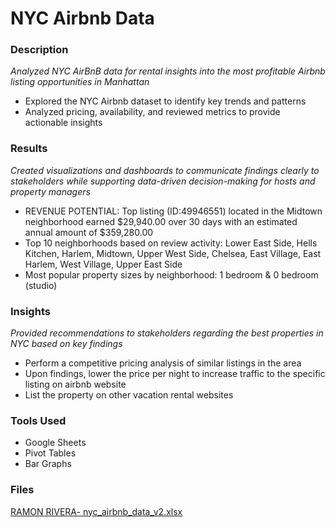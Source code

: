 # NYC Airbnb Data
### Description
_Analyzed NYC AirBnB data for rental insights into the most profitable Airbnb listing opportunities in Manhattan_
- Explored the NYC Airbnb dataset to identify key trends and patterns
- Analyzed pricing, availability, and reviewed metrics to provide actionable insights

### Results
_Created visualizations and dashboards to communicate findings clearly to stakeholders while supporting data-driven decision-making for hosts and property managers_
- REVENUE POTENTIAL: Top listing (ID:49946551) located in the Midtown neighborhood earned $29,940.00 over 30 days with an estimated annual amount of $359,280.00
- Top 10 neighborhoods based on review activity: Lower East Side, Hells Kitchen, Harlem, Midtown, Upper West Side, Chelsea, East Village, East Harlem, West Village, Upper East Side
- Most popular property sizes by neighborhood: 1 bedroom & 0 bedroom (studio)

### Insights
_Provided recommendations to stakeholders regarding the best properties in NYC based on key findings_
- Perform a competitive pricing analysis of similar listings in the area
- Upon findings, lower the price per night to increase traffic to the specific listing on airbnb website
- List the property on other vacation rental websites

### Tools Used
- Google Sheets
- Pivot Tables
- Bar Graphs

### Files
[RAMON RIVERA- nyc_airbnb_data_v2.xlsx](https://github.com/user-attachments/files/22307994/RAMON.RIVERA-.nyc_airbnb_data_v2.xlsx)
